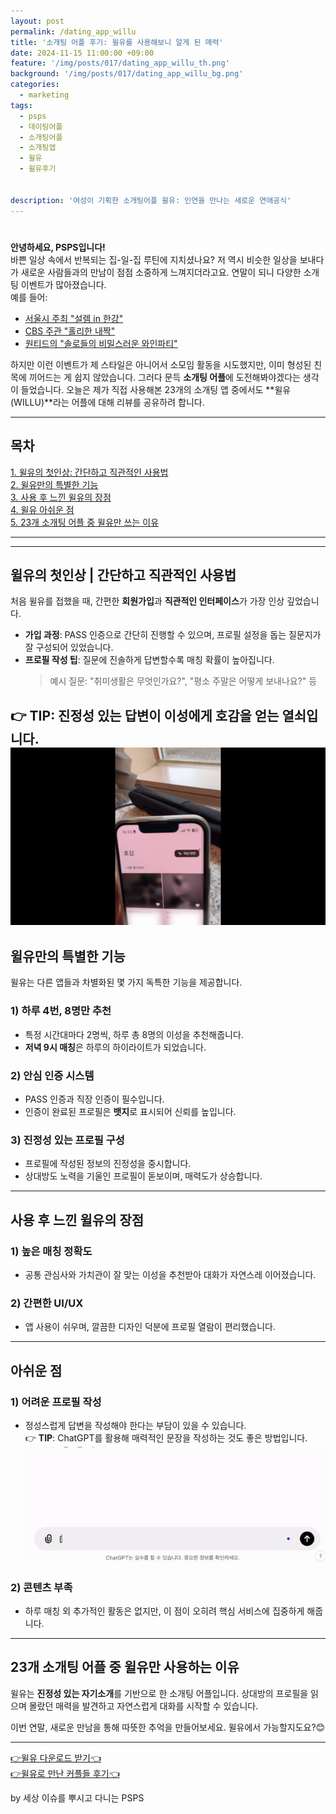 ```yaml
---
layout: post
permalink: /dating_app_willu
title: '소개팅 어플 후기: 윌유를 사용해보니 알게 된 매력'
date: 2024-11-15 11:00:00 +09:00
feature: '/img/posts/017/dating_app_willu_th.png'
background: '/img/posts/017/dating_app_willu_bg.png'
categories:
  - marketing
tags:
  - psps
  - 데이팅어플
  - 소개팅어플
  - 소개팅앱
  - 윌유
  - 윌유후기


description: '여성이 기획한 소개팅어플 윌유: 인연을 만나는 새로운 연애공식'
---
```


# 

**안녕하세요, PSPS입니다!**  
바쁜 일상 속에서 반복되는 집-일-집 루틴에 지치셨나요? 저 역시 비슷한 일상을 보내다가 새로운 사람들과의 만남이 점점 소중하게 느껴지더라고요. 연말이 되니 다양한 소개팅 이벤트가 많아졌습니다.  
예를 들어:  
- [서울시 주최 "설렘 in 한강"](https://hangang.seoul.go.kr/www/eventMng/detail.do?srchType=list&mid=538&evntSn=247)  
- [CBS 주관 "홀리한 내짝"](https://www.youtube.com/watch?v=kNMAvzb6um4&t=4s)  
- [원티드의 "솔로들의 비밀스러운 와인파티"](https://www.wanted.co.kr/events/wintermagic2024?trk=feed_main-feed-card_feed-article-content)  

하지만 이런 이벤트가 제 스타일은 아니어서 소모임 활동을 시도했지만, 이미 형성된 친목에 끼어드는 게 쉽지 않았습니다. 그러다 문득 **소개팅 어플**에 도전해봐야겠다는 생각이 들었습니다. 오늘은 제가 직접 사용해본 23개의 소개팅 앱 중에서도 **윌유(WILLU)**라는 어플에 대해 리뷰를 공유하려 합니다.

---

## 목차  
<a href = "#윌유의-첫인상-|-간단하고-직관적인-사용법">1. 윌유의 첫인상: 간단하고 직관적인 사용법</a><br>
<a href = "#윌유만의-특별한-기능">2. 윌유만의 특별한 기능</a><br>
<a href = "#사용-후-느낀-윌유의-장점">3. 사용 후 느낀 윌유의 장점</a><br>
<a href = "#아쉬운-점">4. 윌유 아쉬운 점</a><br>
<a href = "#23개-소개팅-어플-중-윌유만-쓰는-이유">5. 23개 소개팅 어플 중 윌유만 쓰는 이유</a><br>
<hr> 

---

## 윌유의 첫인상 | 간단하고 직관적인 사용법  
처음 윌유를 접했을 때, 간편한 **회원가입**과 **직관적인 인터페이스**가 가장 인상 깊었습니다.  
- **가입 과정**: PASS 인증으로 간단히 진행할 수 있으며, 프로필 설정을 돕는 질문지가 잘 구성되어 있었습니다.  
- **프로필 작성 팁**: 질문에 진솔하게 답변할수록 매칭 확률이 높아집니다.  
  > 예시 질문: "취미생활은 무엇인가요?", "평소 주말은 어떻게 보내나요?" 등  

👉 **TIP**: 진정성 있는 답변이 이성에게 호감을 얻는 열쇠입니다.
![제 프로필을 좋아해준 사람들](/img/posts/017/profile_likes.gif)
---

## 윌유만의 특별한 기능  
윌유는 다른 앱들과 차별화된 몇 가지 독특한 기능을 제공합니다.

### 1) 하루 4번, 8명만 추천  
- 특정 시간대마다 2명씩, 하루 총 8명의 이성을 추천해줍니다.  
- **저녁 9시 매칭**은 하루의 하이라이트가 되었습니다.

### 2) 안심 인증 시스템  
- PASS 인증과 직장 인증이 필수입니다.  
- 인증이 완료된 프로필은 **뱃지**로 표시되어 신뢰를 높입니다.

### 3) 진정성 있는 프로필 구성  
- 프로필에 작성된 정보의 진정성을 중시합니다.  
- 상대방도 노력을 기울인 프로필이 돋보이며, 매력도가 상승합니다.  

---

## 사용 후 느낀 윌유의 장점  

### 1) 높은 매칭 정확도  
- 공통 관심사와 가치관이 잘 맞는 이성을 추천받아 대화가 자연스레 이어졌습니다.

### 2) 간편한 UI/UX  
- 앱 사용이 쉬우며, 깔끔한 디자인 덕분에 프로필 열람이 편리했습니다.

---

## 아쉬운 점  

### 1) 어려운 프로필 작성  
- 정성스럽게 답변을 작성해야 한다는 부담이 있을 수 있습니다.  
👉 **TIP**: ChatGPT를 활용해 매력적인 문장을 작성하는 것도 좋은 방법입니다.  
![ChatGPT 활용하기](/img/posts/017/chatgpt_willu_prompt_upgrade.gif)

### 2) 콘텐츠 부족  
- 하루 매칭 외 추가적인 활동은 없지만, 이 점이 오히려 핵심 서비스에 집중하게 해줍니다.

---

## 23개 소개팅 어플 중 윌유만 사용하는 이유  
윌유는 **진정성 있는 자기소개**를 기반으로 한 소개팅 어플입니다. 상대방의 프로필을 읽으며 몰랐던 매력을 발견하고 자연스럽게 대화를 시작할 수 있습니다.  

이번 연말, 새로운 만남을 통해 따뜻한 추억을 만들어보세요. 윌유에서 가능할지도요?😊

---

[👉윌유 다운로드 받기👈](https://willu.page.link/C7rNLCsrMpSQnPu48)<br>
[👉윌유로 만난 커플들 후기👈](https://blog.naver.com/willu-official)

by 세상 이슈를 뿌시고 다니는 PSPS
